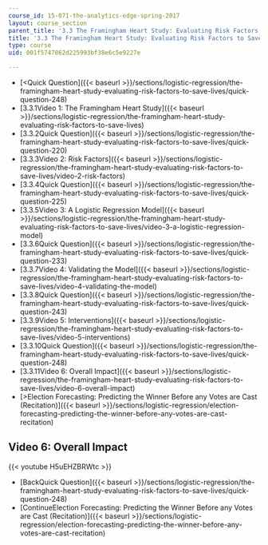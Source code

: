 ```yaml
---
course_id: 15-071-the-analytics-edge-spring-2017
layout: course_section
parent_title: '3.3 The Framingham Heart Study: Evaluating Risk Factors to Save Lives '
title: '3.3 The Framingham Heart Study: Evaluating Risk Factors to Save Lives '
type: course
uid: 001f5747862d225993bf38e6c5e9227e

---
```


*   [<Quick Question]({{< baseurl >}}/sections/logistic-regression/the-framingham-heart-study-evaluating-risk-factors-to-save-lives/quick-question-248)
*   [3.3.1Video 1: The Framingham Heart Study]({{< baseurl >}}/sections/logistic-regression/the-framingham-heart-study-evaluating-risk-factors-to-save-lives)
*   [3.3.2Quick Question]({{< baseurl >}}/sections/logistic-regression/the-framingham-heart-study-evaluating-risk-factors-to-save-lives/quick-question-220)
*   [3.3.3Video 2: Risk Factors]({{< baseurl >}}/sections/logistic-regression/the-framingham-heart-study-evaluating-risk-factors-to-save-lives/video-2-risk-factors)
*   [3.3.4Quick Question]({{< baseurl >}}/sections/logistic-regression/the-framingham-heart-study-evaluating-risk-factors-to-save-lives/quick-question-225)
*   [3.3.5Video 3: A Logistic Regression Model]({{< baseurl >}}/sections/logistic-regression/the-framingham-heart-study-evaluating-risk-factors-to-save-lives/video-3-a-logistic-regression-model)
*   [3.3.6Quick Question]({{< baseurl >}}/sections/logistic-regression/the-framingham-heart-study-evaluating-risk-factors-to-save-lives/quick-question-233)
*   [3.3.7Video 4: Validating the Model]({{< baseurl >}}/sections/logistic-regression/the-framingham-heart-study-evaluating-risk-factors-to-save-lives/video-4-validating-the-model)
*   [3.3.8Quick Question]({{< baseurl >}}/sections/logistic-regression/the-framingham-heart-study-evaluating-risk-factors-to-save-lives/quick-question-243)
*   [3.3.9Video 5: Interventions]({{< baseurl >}}/sections/logistic-regression/the-framingham-heart-study-evaluating-risk-factors-to-save-lives/video-5-interventions)
*   [3.3.10Quick Question]({{< baseurl >}}/sections/logistic-regression/the-framingham-heart-study-evaluating-risk-factors-to-save-lives/quick-question-248)
*   [3.3.11Video 6: Overall Impact]({{< baseurl >}}/sections/logistic-regression/the-framingham-heart-study-evaluating-risk-factors-to-save-lives/video-6-overall-impact)
*   [\>Election Forecasting: Predicting the Winner Before any Votes are Cast (Recitation)]({{< baseurl >}}/sections/logistic-regression/election-forecasting-predicting-the-winner-before-any-votes-are-cast-recitation)

Video 6: Overall Impact
-----------------------

{{< youtube H5uEHZBRWtc >}}

*   [BackQuick Question]({{< baseurl >}}/sections/logistic-regression/the-framingham-heart-study-evaluating-risk-factors-to-save-lives/quick-question-248)
*   [ContinueElection Forecasting: Predicting the Winner Before any Votes are Cast (Recitation)]({{< baseurl >}}/sections/logistic-regression/election-forecasting-predicting-the-winner-before-any-votes-are-cast-recitation)